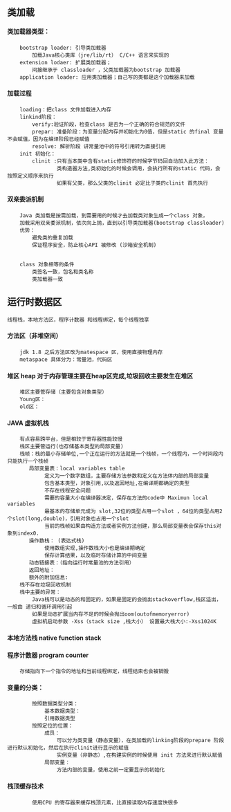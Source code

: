 ## 类加载
   #### **类加载器类型：**
        bootstrap loader: 引导类加载器
            加载Java核心类库（jre/lib/rt） C/C++ 语言来实现的
        extension lodaer: 扩展类加载器；
            间接继承于 classloader ，父类加载器为bootstrap 加载器
        application loader: 应用类加载器；自己写的类都是这个加载器来加载
   #### **加载过程**
        loading：把class 文件加载进入内存
        linkind阶段：
            verify:验证阶段，检查class 是否为一个正确的符合规范的文件
            prepar: 准备阶段：为变量分配内存并初始化为0值，但是static 的final 变量不会赋值，因为在编译阶段已经赋值
            resolve: 解析阶段 讲常量池中的符号引用转为直接引用
        init 初始化：
            clinit :只有当本类中含有static修饰符的时候字节码回自动加入此方法：
                    类构造器方法,类初始化的时候会调用，会执行所有的static 代码，会按照定义顺序来执行
                    如果有父类，那么父类的clinit 必定比子类的clinit 首先执行
        
   ####  **双亲委派机制**
        Java 类加载是按需加载，到需要用的时候才去加载类对象生成一个class 对象，
        加载采用双亲委派机制，依次向上抛，直到以引导类加载器(bootstrap classloader)
        优势：
            避免类的重复加载
            保证程序安全，防止核心API 被修改 (沙箱安全机制)
         
         
        class 对象相等的条件
            类签名一致，包名和类名称
            类加载器一致

## 运行时数据区
    线程栈，本地方法区，程序计数器 和线程绑定，每个线程独享
   #### 方法区（非堆空间）
        jdk 1.8 之后方法区改为matespace 区，使用直接物理内存
        metaspace 具体分为：常量池，代码区
   #### 堆区 heap 对于内存管理主要在heap区完成,垃圾回收主要发生在堆区
        堆区主要管存储（主要包含对象类型）
        Young区：
        old区：
   #### JAVA 虚拟机栈 
        有点容易跨平台，但是相较于寄存器性能较慢
        栈区主要管运行(也存储基本类型的局部变量)
        栈帧：栈的最小存储单位,一个正在运行的方法就是一个栈帧，一个线程内，一个时间段内只能执行一个栈帧
           局部变量表：local variables table
                定义为一个数字数组，主要存储方法参数和定义在方法体内部的局部变量
                包含基本类型，对象引用,以及返回地址,在编译期都确定的类型
                不存在线程安全问题
                需要的容量大小在编译器决定，保存在方法的code中 Maximun local variables
                最基本的存储单元成为 slot,32位的类型占用一个slot ，64位的类型占用2个slot(long,double)，引用对象也占用一个slot 
                当前的栈帧如果由构造方法或者实例方法创建，那么局部变量表会保存this对象到index0.
           操作数栈： (表达式栈)
                使用数组实现,操作数栈大小也是编译期确定
                保存计算结果，以及临时存储计算的中间变量
           动态链接表：（指向运行时常量池的方法引用）
           返回地址：
           额外的附加信息:
        栈不存在垃圾回收机制
        栈中主要的异常：
            Java栈可以是动态的和固定的，如果是固定的会抛出stackoverflow,栈区溢出，一般由 递归和循环调用引起
            如果是动态扩展当内存不足的时候会抛出oom(outofmemoryerror)
            虚拟机启动参数 -Xss（stack size ,栈大小） 设置最大栈大小:-Xss1024K
   #### 本地方法栈 native function stack
   #### 程序计数器 program counter
        存储指向下一个指令的地址和当前线程绑定，线程结束也会被销毁
   
   #### 变量的分类：
            按照数据类型分类：
                基本数据类型：
                引用数据类型
            按照定位的位置：
                成员：
                    可以分为类变量（静态变量），在类加载的linking阶段的prepare 阶段进行默认初始化，然后在执行clinit进行显示的赋值
                    实例变量（非静态）,在构建实例的时候使用 init 方法来进行默认赋值
                局部变量：
                    方法内部的变量，使用之前一定要显示的初始化
   #### 栈顶缓存技术
            使用CPU 的寄存器来缓存栈顶元素，比直接读取内存速度快很多     
   
    
    
   